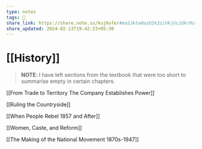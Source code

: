 ```yaml
---
type: notes
tags: 🌱
share_link: https://share.note.sx/kuj6vfer#maSJkta0azD1k3ziVkjGciQkr9st8EYIJbNCcKdgknQ
share_updated: 2024-02-13T19:42:23+05:30
---
```


# [[History]]

> **NOTE**: I have left sections from the textbook that were too short to summarise empty in certain chapters. 

[[From Trade to Territory The Company Establishes Power]]

[[Ruling the Countryside]]

[[When People Rebel 1857 and After]]

[[Women, Caste, and Reform]]

[[The Making of the National Movement 1870s-1947]]
